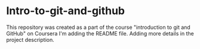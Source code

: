 # Intro-to-git-and-github
This repository was created as a part of the course "introduction to git and GitHub" on Coursera
I'm adding the README file. Adding more details in the project description.
